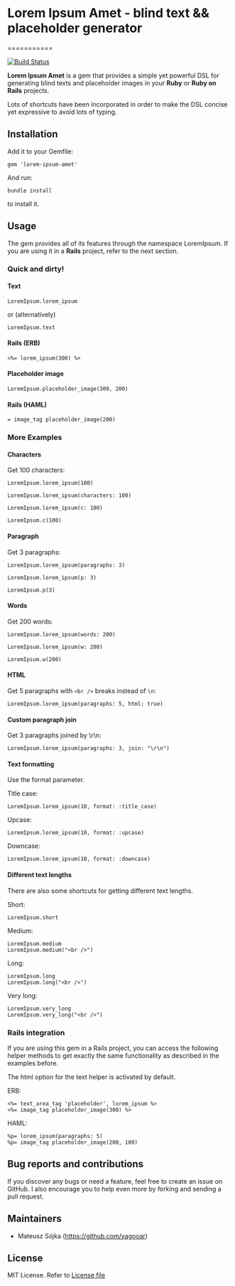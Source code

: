 # Lorem Ipsum Amet - blind text && placeholder generator
===========

[![Build Status](https://secure.travis-ci.org/yagooar/lorem_ipsum_amet.png)](http://travis-ci.org/yagooar/lorem_ipsum_amet)


**Lorem Ipsum Amet** is a gem that provides a simple yet powerful DSL for generating blind texts and placeholder images in your **Ruby** or **Ruby on Rails** projects.

Lots of shortcuts have been incorporated in order to make the DSL concise yet expressive to avoid lots of typing.

## Installation

Add it to your Gemfile:

    gem 'lorem-ipsum-amet'

And run:

    bundle install

to install it.

## Usage

The gem provides all of its features through the namespace LoremIpsum. If you are using it in a **Rails** project, refer to the next section.

### Quick and dirty!

#### Text

    LoremIpsum.lorem_ipsum

or (alternatively)

    LoremIpsum.text

#### Rails (ERB)

    <%= lorem_ipsum(300) %>

#### Placeholder image

    LoremIpsum.placeholder_image(300, 200)

#### Rails (HAML)

    = image_tag placeholder_image(200)


### More Examples

#### Characters

Get 100 characters:

    LoremIpsum.lorem_ipsum(100)

    LoremIpsum.lorem_ipsum(characters: 100)

    LoremIpsum.lorem_ipsum(c: 100)

    LoremIpsum.c(100)

#### Paragraph

Get 3 paragraphs:

    LoremIpsum.lorem_ipsum(paragraphs: 3)

    LoremIpsum.lorem_ipsum(p: 3)

    LoremIpsum.p(3)

#### Words

Get 200 words:

    LoremIpsum.lorem_ipsum(words: 200)

    LoremIpsum.lorem_ipsum(w: 200)

    LoremIpsum.w(200)

#### HTML

Get 5 paragraphs with `<br />` breaks instead of `\n`:

    LoremIpsum.lorem_ipsum(paragraphs: 5, html: true)

#### Custom paragraph join

Get 3 paragraphs joined by \r\n:

    LoremIpsum.lorem_ipsum(paragraphs: 3, join: "\r\n")

#### Text formatting

Use the format parameter.

Title case:

    LoremIpsum.lorem_ipsum(10, format: :title_case)

Upcase:

    LoremIpsum.lorem_ipsum(10, format: :upcase)

Downcase:

    LoremIpsum.lorem_ipsum(10, format: :downcase)

#### Different text lengths

There are also some shortcuts for getting different text lengths.

Short:

    LoremIpsum.short

Medium:

    LoremIpsum.medium
    LoremIpsum.medium("<br />")

Long:

    LoremIpsum.long
    LoremIpsum.long("<br />")

Very long:

    LoremIpsum.very_long
    LoremIpsum.very_long("<br />")

### Rails integration

If you are using this gem in a Rails project, you can access the following helper methods to get exactly the same functionality as described in the examples before.

The html option for the text helper is activated by default.

ERB:

    <%= text_area_tag 'placeholder', lorem_ipsum %>
    <%= image_tag placeholder_image(300) %>

HAML:

    %p= lorem_ipsum(paragraphs: 5)
    %p= image_tag placeholder_image(200, 100)

## Bug reports and contributions

If you discover any bugs or need a feature, feel free to create an issue on GitHub. I also encourage you to help even more by forking and sending a pull request.

## Maintainers

* Mateusz Sójka (https://github.com/yagooar)

## License

MIT License. Refer to [License file](https://github.com/yagooar/lorem_ipsum_amet/blob/master/LICENSE.txt)

